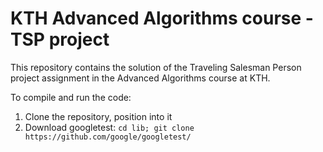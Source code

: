 # KTH Advanced Algorithms course - TSP project

This repository contains the solution of the Traveling Salesman Person project assignment in the Advanced Algorithms course at KTH.

To compile and run the code:

1. Clone the repository, position into it
2. Download googletest: `cd lib; git clone https://github.com/google/googletest/`